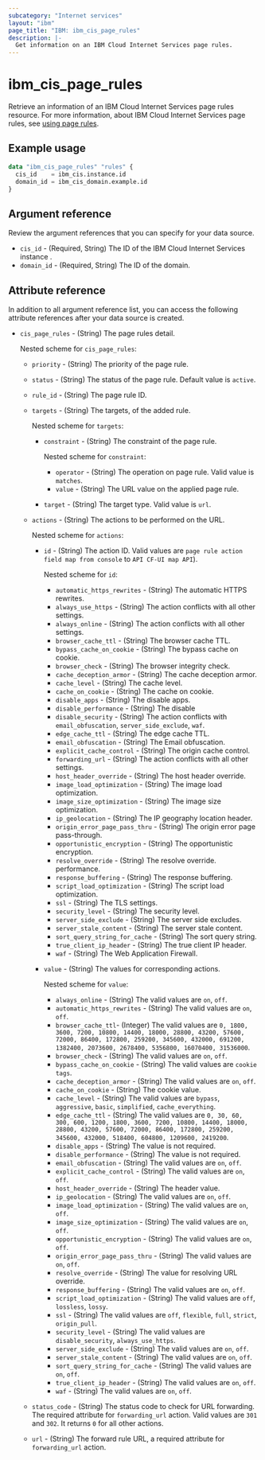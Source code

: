 ```yaml
---
subcategory: "Internet services"
layout: "ibm"
page_title: "IBM: ibm_cis_page_rules"
description: |-
  Get information on an IBM Cloud Internet Services page rules.
---
```


# ibm_cis_page_rules
Retrieve an information of an IBM Cloud Internet Services page rules resource. For more information, about IBM Cloud Internet Services page rules, see [using page rules](https://cloud.ibm.com/docs/cis?topic=cis-use-page-rules).

## Example usage

```terraform
data "ibm_cis_page_rules" "rules" {
  cis_id    = ibm_cis.instance.id
  domain_id = ibm_cis_domain.example.id
}
```

## Argument reference
Review the argument references that you can specify for your data source. 

- `cis_id` - (Required, String) The ID of the IBM Cloud Internet Services instance .
- `domain_id` - (Required, String) The ID of the domain.


## Attribute reference
In addition to all argument reference list, you can access the following attribute references after your data source is created. 

- `cis_page_rules` - (String) The page rules detail.

  Nested scheme for `cis_page_rules`:
	- `priority` - (String) The priority of the page rule.
	- `status` - (String)   The status of the page rule. Default value is `active`.
	- `rule_id` - (String) The page rule ID.
	- `targets` - (String)   The targets, of the added rule.

	  Nested scheme for `targets`:
		- `constraint` - (String) The constraint of the page rule.

		  Nested scheme for `constraint`:
			- `operator` - (String) The operation on page rule. Valid value is `matches`.
			- `value` - (String) The URL value on the applied page rule.
		- `target` - (String) The target type. Valid value is `url`.
	- `actions` - (String)   The actions to be performed on the URL.

	  Nested scheme for `actions`:
		- `id` - (String) The action ID. Valid values are `page rule action field map from console` to `API CF-UI map API`).

		  Nested scheme for `id`:
		  - `automatic_https_rewrites` - (String) The automatic HTTPS rewrites.
		  - `always_use_https` - (String) The action conflicts with all other settings.
		  - `always_online` - (String) The action conflicts with all other settings.
		  - `browser_cache_ttl` - (String) The browser cache TTL.
		  - `bypass_cache_on_cookie` - (String) The bypass cache on cookie.
		  - `browser_check` - (String) The browser integrity check.
		  - `cache_deception_armor` - (String) The cache deception armor.
		  - `cache_level` - (String) The cache level.
		  - `cache_on_cookie` - (String) The cache on cookie.
		  - `disable_apps` - (String) The disable apps.
		  - `disable_performance` - (String) The disable
		  - `disable_security` - (String) The action conflicts with `email_obfuscation`, `server_side_exclude`, `waf`.
		  - `edge_cache_ttl` - (String) The edge cache TTL.
		  - `email_obfuscation` - (String) The Email obfuscation.
		  - `explicit_cache_control` - (String) The origin cache control.
		  - `forwarding_url` - (String) The action conflicts with all other settings.
		  - `host_header_override` - (String) The host header override.
		  - `image_load_optimization` - (String) The image load optimization.
		  - `image_size_optimization` - (String) The image size optimization.
		  - `ip_geolocation` - (String) The IP geography location header.
		  - `origin_error_page_pass_thru` - (String) The origin error page pass-through.
		  - `opportunistic_encryption` - (String) The opportunistic encryption.
		  - `resolve_override` - (String) The resolve override.
			 performance.
		  - `response_buffering` - (String) The response buffering.
		  - `script_load_optimization` - (String) The script load optimization.
	   	  - `ssl` - (String) The TLS settings.
		  - `security_level` - (String) The security level.
		  - `server_side_exclude` - (String) The server side excludes.
		  - `server_stale_content` - (String) The server stale content.
		  - `sort_query_string_for_cache` - (String) The sort query string.
		  - `true_client_ip_header` - (String) The true client IP header.
		  - `waf` - (String) The Web Application Firewall.
		- `value` - (String) The values for corresponding actions.

		  Nested scheme for `value`:
		  - `always_online` - (String) The valid values are `on`, `off`.
		  - `automatic_https_rewrites` - (String) The valid values are `on`, `off`.
		  - `browser_cache_ttl`- (Integer) The valid values are `0, 1800, 3600, 7200, 10800, 14400, 18000, 28800, 43200, 57600, 72000, 86400, 172800, 259200, 345600, 432000, 691200, 1382400, 2073600, 2678400, 5356800, 16070400, 31536000`.
		  - `browser_check` - (String) The valid values are `on`, `off`.
		  - `bypass_cache_on_cookie` - (String) The valid values are `cookie tags`.
		  - `cache_deception_armor` - (String) The valid values are `on`, `off`.
		  - `cache_on_cookie` - (String) The cookie value.
		  - `cache_level` - (String) The valid values are `bypass`, `aggressive`, `basic`, `simplified`, `cache_everything`.
		  - `edge_cache_ttl` - (String) The valid values are `0, 30, 60, 300, 600, 1200, 1800, 3600, 7200, 10800, 14400, 18000, 28800, 43200, 57600, 72000, 86400, 172800, 259200, 345600, 432000, 518400, 604800, 1209600, 2419200`.
		  - `disable_apps` - (String) The value is not required.
		  - `disable_performance` - (String) The value is not required.
		  - `email_obfuscation` - (String) The valid values are `on`, `off`.
		  - `explicit_cache_control` - (String) The valid values are `on`, `off`.
		  - `host_header_override` - (String) The header value.
		  - `ip_geolocation` - (String) The valid values are `on`, `off`.
		  - `image_load_optimization` - (String) The valid values are `on`, `off`.
		  - `image_size_optimization` - (String) The valid values are `on`, `off`.
		  - `opportunistic_encryption` - (String) The valid values are `on`, `off`.
		  - `origin_error_page_pass_thru` - (String) The valid values are `on`, `off`.
		  - `resolve_override` - (String) The value for resolving URL override.
		  - `response_buffering` - (String) The valid values are `on`, `off`.
		  - `script_load_optimization` - (String) The valid values are `off`, `lossless`, `lossy`.
		  - `ssl` - (String) The valid values are `off`, `flexible`, `full`, `strict`, `origin_pull`.
		  - `security_level` - (String) The valid values are `disable_security`, `always_use_https`.
		  - `server_side_exclude` - (String) The valid values are `on`, `off`.
		  - `server_stale_content` - (String) The valid values are `on`, `off`.
		  - `sort_query_string_for_cache` - (String) The valid values are `on`, `off`.
		  - `true_client_ip_header` - (String) The valid values are `on`, `off`.
		  - `waf` - (String) The valid values are `on`, `off`.
	- `status_code` - (String) The status code to check for URL forwarding. The required attribute for `forwarding_url` action. Valid values are `301` and `302`. It returns `0` for all other actions.
	- `url` - (String) The forward rule URL, a required attribute for `forwarding_url` action.

